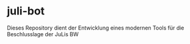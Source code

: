 # juli-bot
Dieses Repository dient der Entwicklung eines modernen Tools für die Beschlusslage der JuLis BW
